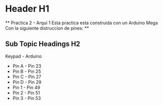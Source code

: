 # Header H1 
**
Practica 2 - Arqui 1
Esta practica esta construida con un Arduino Mega
Con la siguiente distruccion de pines:
**

## Sub Topic Headings H2
Keypad - Arduino
- Pin A - Pin 23
- Pin B - Pin 25
- Pin C - Pin 27
- Pin D - Pin 29
- Pin 1 - Pin 49
- Pin 2 - Pin 51
- Pin 3 - Pin 53